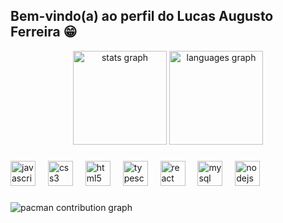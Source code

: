 ## Bem-vindo(a) ao perfil do Lucas Augusto Ferreira 😁

<div align="center">
  <img src="https://github-readme-stats.vercel.app/api?username=LucasAugustoF&hide_title=false&hide_rank=false&show_icons=true&include_all_commits=true&count_private=true&disable_animations=false&theme=tokyonight&locale=en&hide_border=false&order=1" height="150" alt="stats graph"  />
  <img src="https://github-readme-stats.vercel.app/api/top-langs?username=LucasAugustoF&locale=en&hide_title=false&layout=compact&card_width=320&langs_count=5&theme=tokyonight&hide_border=false&order=2" height="150" alt="languages graph"  />
</div>

###

<div align="left">
  <img src="https://cdn.jsdelivr.net/gh/devicons/devicon/icons/javascript/javascript-original.svg" height="40" alt="javascript logo"  />
  <img width="12" />
  <img src="https://cdn.jsdelivr.net/gh/devicons/devicon/icons/css3/css3-original.svg" height="40" alt="css3 logo"  />
  <img width="12" />
  <img src="https://cdn.jsdelivr.net/gh/devicons/devicon/icons/html5/html5-original.svg" height="40" alt="html5 logo"  />
  <img width="12" />
  <img src="https://cdn.jsdelivr.net/gh/devicons/devicon/icons/typescript/typescript-original.svg" height="40" alt="typescript logo"  />
  <img width="12" />
  <img src="https://cdn.jsdelivr.net/gh/devicons/devicon/icons/react/react-original.svg" height="40" alt="react logo"  />
  <img width="12" />
  <img src="https://cdn.jsdelivr.net/gh/devicons/devicon/icons/mysql/mysql-original.svg" height="40" alt="mysql logo"  />
  <img width="12" />
  <img src="https://cdn.jsdelivr.net/gh/devicons/devicon/icons/nodejs/nodejs-original.svg" height="40" alt="nodejs logo"  />
</div>

###

<picture>
  <source media="(prefers-color-scheme: dark)" srcset="https://raw.githubusercontent.com/LucasAugustoF/LucasAugustoF/output/pacman-contribution-graph-dark.svg">
  <source media="(prefers-color-scheme: light)" srcset="https://raw.githubusercontent.com/LucasAugustoF/LucasAugustoF/output/pacman-contribution-graph.svg">
  <img alt="pacman contribution graph" src="https://raw.githubusercontent.com/LucasAugustoF/LucasAugustoF/output/pacman-contribution-graph.svg">
</picture>

###
